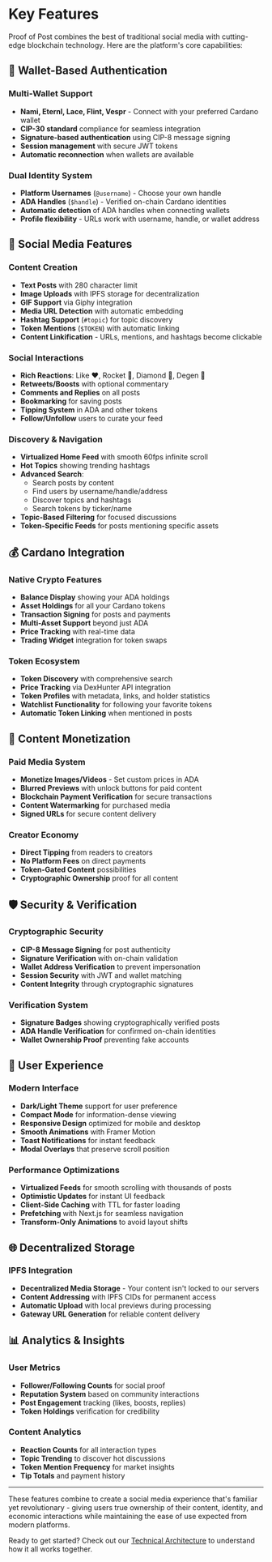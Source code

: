 # Key Features

Proof of Post combines the best of traditional social media with cutting-edge blockchain technology. Here are the platform's core capabilities:

## 🔐 Wallet-Based Authentication

### Multi-Wallet Support
- **Nami, Eternl, Lace, Flint, Vespr** - Connect with your preferred Cardano wallet
- **CIP-30 standard** compliance for seamless integration
- **Signature-based authentication** using CIP-8 message signing
- **Session management** with secure JWT tokens
- **Automatic reconnection** when wallets are available

### Dual Identity System
- **Platform Usernames** (`@username`) - Choose your own handle
- **ADA Handles** (`$handle`) - Verified on-chain Cardano identities
- **Automatic detection** of ADA handles when connecting wallets
- **Profile flexibility** - URLs work with username, handle, or wallet address

## 📱 Social Media Features

### Content Creation
- **Text Posts** with 280 character limit
- **Image Uploads** with IPFS storage for decentralization
- **GIF Support** via Giphy integration
- **Media URL Detection** with automatic embedding
- **Hashtag Support** (`#topic`) for topic discovery
- **Token Mentions** (`$TOKEN`) with automatic linking
- **Content Linkification** - URLs, mentions, and hashtags become clickable

### Social Interactions
- **Rich Reactions**: Like ❤️, Rocket 🚀, Diamond 💎, Degen 🤡
- **Retweets/Boosts** with optional commentary
- **Comments and Replies** on all posts
- **Bookmarking** for saving posts
- **Tipping System** in ADA and other tokens
- **Follow/Unfollow** users to curate your feed

### Discovery & Navigation
- **Virtualized Home Feed** with smooth 60fps infinite scroll
- **Hot Topics** showing trending hashtags
- **Advanced Search**:
  - Search posts by content
  - Find users by username/handle/address
  - Discover topics and hashtags
  - Search tokens by ticker/name
- **Topic-Based Filtering** for focused discussions
- **Token-Specific Feeds** for posts mentioning specific assets

## 💰 Cardano Integration

### Native Crypto Features
- **Balance Display** showing your ADA holdings
- **Asset Holdings** for all your Cardano tokens
- **Transaction Signing** for posts and payments
- **Multi-Asset Support** beyond just ADA
- **Price Tracking** with real-time data
- **Trading Widget** integration for token swaps

### Token Ecosystem
- **Token Discovery** with comprehensive search
- **Price Tracking** via DexHunter API integration
- **Token Profiles** with metadata, links, and holder statistics
- **Watchlist Functionality** for following your favorite tokens
- **Automatic Token Linking** when mentioned in posts

## 💎 Content Monetization

### Paid Media System
- **Monetize Images/Videos** - Set custom prices in ADA
- **Blurred Previews** with unlock buttons for paid content
- **Blockchain Payment Verification** for secure transactions
- **Content Watermarking** for purchased media
- **Signed URLs** for secure content delivery

### Creator Economy
- **Direct Tipping** from readers to creators
- **No Platform Fees** on direct payments
- **Token-Gated Content** possibilities
- **Cryptographic Ownership** proof for all content

## 🛡️ Security & Verification

### Cryptographic Security
- **CIP-8 Message Signing** for post authenticity
- **Signature Verification** with on-chain validation
- **Wallet Address Verification** to prevent impersonation
- **Session Security** with JWT and wallet matching
- **Content Integrity** through cryptographic signatures

### Verification System
- **Signature Badges** showing cryptographically verified posts
- **ADA Handle Verification** for confirmed on-chain identities
- **Wallet Ownership Proof** preventing fake accounts

## 🎨 User Experience

### Modern Interface
- **Dark/Light Theme** support for user preference
- **Compact Mode** for information-dense viewing
- **Responsive Design** optimized for mobile and desktop
- **Smooth Animations** with Framer Motion
- **Toast Notifications** for instant feedback
- **Modal Overlays** that preserve scroll position

### Performance Optimizations
- **Virtualized Feeds** for smooth scrolling with thousands of posts
- **Optimistic Updates** for instant UI feedback
- **Client-Side Caching** with TTL for faster loading
- **Prefetching** with Next.js for seamless navigation
- **Transform-Only Animations** to avoid layout shifts

## 🌐 Decentralized Storage

### IPFS Integration
- **Decentralized Media Storage** - Your content isn't locked to our servers
- **Content Addressing** with IPFS CIDs for permanent access
- **Automatic Upload** with local previews during processing
- **Gateway URL Generation** for reliable content delivery

## 📊 Analytics & Insights

### User Metrics
- **Follower/Following Counts** for social proof
- **Reputation System** based on community interactions
- **Post Engagement** tracking (likes, boosts, replies)
- **Token Holdings** verification for credibility

### Content Analytics
- **Reaction Counts** for all interaction types
- **Topic Trending** to discover hot discussions
- **Token Mention Frequency** for market insights
- **Tip Totals** and payment history

---

These features combine to create a social media experience that's familiar yet revolutionary - giving users true ownership of their content, identity, and economic interactions while maintaining the ease of use expected from modern platforms.

Ready to get started? Check out our [Technical Architecture](technical-architecture.md) to understand how it all works together.
